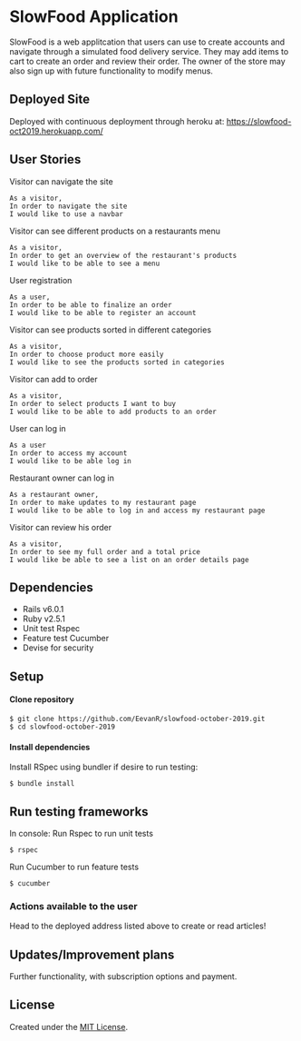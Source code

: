 # SlowFood Application

SlowFood is a web applitcation that users can use to create accounts and navigate through a simulated food delivery service. They may add items to cart to create an order and review their order. The owner of the store may also sign up with future functionality to modify menus.

## Deployed Site
Deployed with continuous deployment through heroku at:
https://slowfood-oct2019.herokuapp.com/

## User Stories
Visitor can navigate the site 
```
As a visitor,
In order to navigate the site
I would like to use a navbar
```
Visitor can see different products on a restaurants menu 
```
As a visitor,
In order to get an overview of the restaurant's products
I would like to be able to see a menu
```
User registration
```
As a user,
In order to be able to finalize an order
I would like to be able to register an account
```
Visitor can see products sorted in different categories
```
As a visitor,
In order to choose product more easily
I would like to see the products sorted in categories
```
Visitor can add to order 
```
As a visitor,
In order to select products I want to buy
I would like to be able to add products to an order
```
User can log in 
```
As a user
In order to access my account
I would like to be able log in
```
Restaurant owner can log in 
```
As a restaurant owner,
In order to make updates to my restaurant page
I would like to be able to log in and access my restaurant page
```
Visitor can review his order 
```
As a visitor,
In order to see my full order and a total price
I would like be able to see a list on an order details page
```

## Dependencies
- Rails v6.0.1
- Ruby v2.5.1
- Unit test Rspec
- Feature test Cucumber
- Devise for security 

## Setup
#### Clone repository
```
$ git clone https://github.com/EevanR/slowfood-october-2019.git
$ cd slowfood-october-2019
```

#### Install dependencies
Install RSpec using bundler if desire to run testing:
```
$ bundle install
```

## Run testing frameworks
In console:
Run Rspec to run unit tests
```
$ rspec
```
Run Cucumber to run feature tests
```
$ cucumber
```

### Actions available to the user

Head to the deployed address listed above to create or read articles!

## Updates/Improvement plans
Further functionality, with subscription options and payment.

## License
Created under the <a href="https://en.wikipedia.org/wiki/MIT_License">MIT License</a>.
